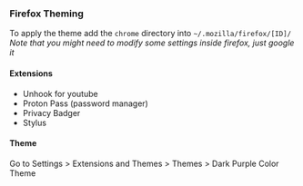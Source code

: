 ### Firefox Theming

To apply the theme add the `chrome` directory into `~/.mozilla/firefox/[ID]/`
*Note that you might need to modify some settings inside firefox, just google it*

#### Extensions
- Unhook for youtube
- Proton Pass (password manager)
- Privacy Badger
- Stylus

#### Theme
Go to Settings > Extensions and Themes > Themes > Dark Purple Color Theme 
